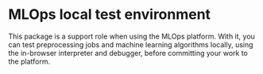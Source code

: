 # MLOps local test environment
This package is a support role when using the MLOps platform.
With it, you can test preprocessing jobs and machine learning algorithms locally, using 
the in-browser interpreter and debugger, before committing your work to the platform.
